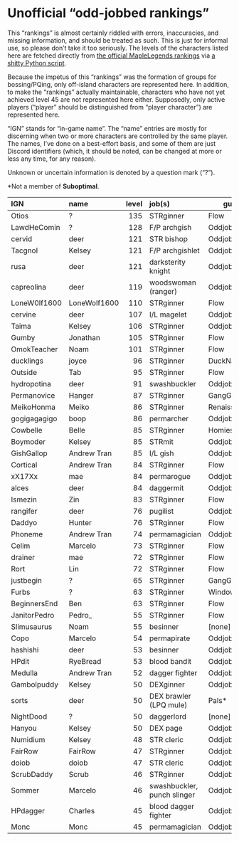 # Unofficial “odd-jobbed rankings”

This “rankings” is almost certainly riddled with errors, inaccuracies, and
missing information, and should be treated as such. This is just for informal
use, so please don’t take it too seriously. The levels of the characters listed
here are fetched directly from [the official MapleLegends
rankings](https://maplelegends.com/ranking/all) via [a shitty Python
script](https://codeberg.org/oddjobs/odd-jobbed_rankings/src/branch/master/update.py).

Because the impetus of this “rankings” was the formation of groups for
bossing/PQing, only off-island characters are represented here. In addition, to
make the “rankings” actually maintainable, characters who have not yet achieved
level 45 are not represented here either. Supposedly, only active players
(“player” should be distinguished from “player character”) are represented
here.

“IGN” stands for “in-game name”. The “name” entries are mostly for discerning
when two or more characters are controlled by the same player. The names, I’ve
done on a best-effort basis, and some of them are just Discord identifiers
(which, it should be noted, can be changed at more or less any time, for any
reason).

Unknown or uncertain information is denoted by a question mark (“?”).

\*Not a member of <b>Suboptimal</b>.

| IGN        | name         | level | job(s)                 | guild         |
| :--------- | :----------- | ----: | :--------------------- | ------------- |
| Otios | ? | 135 | STRginner | Flow |
| LawdHeComin | ? | 128 | F/P archgish | Oddjobs |
| cervid | deer | 121 | STR bishop | Oddjobs |
| Tacgnol | Kelsey | 121 | F/P archgishlet | Oddjobs |
| rusa | deer | 121 | darksterity knight | Oddjobs |
| capreolina | deer | 119 | woodswoman (ranger) | Oddjobs |
| LoneW0lf1600 | LoneWolf1600 | 110 | STRginner | Flow |
| cervine | deer | 107 | I/L magelet | Oddjobs |
| Taima | Kelsey | 106 | STRginner | Oddjobs |
| Gumby | Jonathan | 105 | STRginner | Flow |
| OmokTeacher | Noam | 101 | STRginner | Flow |
| ducklings | joyce | 96 | STRginner | DuckNation\* |
| Outside | Tab | 95 | STRginner | Flow |
| hydropotina | deer | 91 | swashbuckler | Oddjobs |
| Permanovice | Hanger | 87 | STRginner | GangGang\* |
| MeikoHonma | Meiko | 86 | STRginner | Renaissance\* |
| gogigagagigo | boop | 86 | permarcher | Oddjobs |
| Cowbelle | Belle | 85 | STRginner | Homies\* |
| Boymoder | Kelsey | 85 | STRmit | Oddjobs |
| GishGallop | Andrew Tran | 85 | I/L gish | Oddjobs |
| Cortical | Andrew Tran | 84 | STRginner | Flow |
| xX17Xx | mae | 84 | permarogue | Oddjobs |
| alces | deer | 84 | daggermit | Oddjobs |
| Ismezin | Zin | 83 | STRginner | Flow |
| rangifer | deer | 76 | pugilist | Oddjobs |
| Daddyo | Hunter | 76 | STRginner | Flow |
| Phoneme | Andrew Tran | 74 | permamagician | Oddjobs |
| Celim | Marcelo | 73 | STRginner | Flow |
| drainer | mae | 72 | STRginner | Flow |
| Rort | Lin | 72 | STRginner | Flow |
| justbegin | ? | 65 | STRginner | GangGang\* |
| Furbs | ? | 63 | STRginner | WindowsXP\* |
| BeginnersEnd | Ben | 63 | STRginner | Flow |
| JanitorPedro | Pedro\_ | 55 | STRginner | Flow |
| Slimusaurus | Noam | 55 | besinner | \[none\]\* |
| Copo | Marcelo | 54 | permapirate | Oddjobs |
| hashishi | deer | 53 | besinner | Oddjobs |
| HPdit | RyeBread | 53 | blood bandit | Oddjobs |
| Medulla | Andrew Tran | 52 | dagger fighter | Oddjobs |
| Gambolpuddy | Kelsey | 50 | DEXginner | Oddjobs |
| sorts | deer | 50 | DEX brawler (LPQ mule) | Pals\* |
| NightDood | ? | 50 | daggerlord | \[none\]\* |
| Hanyou | Kelsey | 50 | DEX page | Oddjobs |
| Numidium | Kelsey | 48 | STR cleric | Oddjobs |
| FairRow | FairRow | 47 | STRginner | Oddjobs |
| doiob | doiob | 47 | STR cleric | Oddjobs |
| ScrubDaddy | Scrub | 46 | STRginner | Oddjobs |
| Sommer | Marcelo | 46 | swashbuckler, punch slinger | Oddjobs |
| HPdagger | Charles | 45 | blood dagger fighter | Oddjobs |
| Monc | Monc | 45 | permamagician | Oddjobs |
